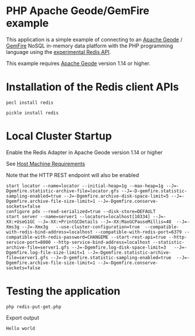 # PHP Apache Geode/GemFire example

This application is a simple example of connecting to 
an [Apache Geode](https://geode.apache.org/) / [GemFire](https://tanzu.vmware.com/gemfire) 
NoSQL in-memory data platform with the PHP 
programming language using the [experimental Redis API](https://geode.apache.org/docs/guide/114/developing/geode_apis_compatible_with_redis.html).


This example requires [Apache Geode](https://geode.apache.org/) version 1.14 or higher. 


# Installation of the Redis client APIs


```shell
pecl install redis

pickle install redis
```

# Local Cluster Startup

Enable the Redis Adapter in Apache Geode version 1.14 or higher

See [Host Machine Requirements](https://geode.apache.org/docs/guide/114/getting_started/system_requirements/host_machine.html)

Note that the HTTP REST endpoint will also be enabled

```shell
start locator --name=locator --initial-heap=1g --max-heap=1g --J=-Dgemfire.statistic-archive-file=locator.gfs --J=-D-gemfire.statistic-sampling-enabled=true --J=-Dgemfire.archive-disk-space-limit=5 --J=-Dgemfire.archive-file-size-limit=1 --J=-Dgemfire.conserve-sockets=false
configure pdx --read-serialized=true --disk-store=DEFAULT
start server --name=server1 --locators=localhost[10334] --J=-XX:+UseG1GC --J=-XX:+PrintGCDetails --J=-XX:MaxGCPauseMillis=40  --J=-Xms3g --J=-Xmx3g   --use-cluster-configuration=true  --compatible-with-redis-bind-address=localhost --compatible-with-redis-port=6379 --compatible-with-redis-password=CHANGEME --start-rest-api=true --http-service-port=8000 --http-service-bind-address=localhost --statistic-archive-file=server1.gfs --J=-Dgemfire.log-disk-space-limit=3   --J=-Dgemfire.log-file-size-limit=1 --J=-Dgemfire.statistic-archive-file=server1.gfs --J=-D-gemfire.statistic-sampling-enabled=true  --J=-Dgemfire.archive-file-size-limit=1 --J=-Dgemfire.conserve-sockets=false  
```


# Testing the application


```shell
php redis-put-get.php
```


Export output

```
Hello world 
```